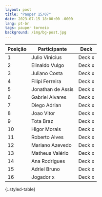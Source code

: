 ```yaml
---
layout: post
title: "Pauper 15/07"
date: 2023-07-15 18:00:00 -0000
lang: pt-br
tags: pauper torneio
background: /img/bg-post.jpg
---
```


| Posição | Participante    | Deck    |
|---------|-----------------|---------|
| 1       | Julio Vinicius  | Deck x  |
| 2       | Elinaldo Vulgo  | Deck x  |
| 3       | Juliano Costa   | Deck x  |
| 4       | Filipi Ferreira | Deck x  |
| 5       | Jonathan de Assis | Deck x  |
| 6       | Gabriel Alvares | Deck x  |
| 7       | Diego Adrian | Deck x  |
| 8       | Joao Vitor | Deck x  |
| 9       | Tota Braz | Deck x  |
| 10      | Higor Morais | Deck x  |
| 11      | Roberto Alves | Deck x  |
| 12      | Mariano Azevedo | Deck x  |
| 13      | Matheus Valério | Deck x  |
| 14      | Ana Rodrigues | Deck x  |
| 15      | Adriel Bruno | Deck x  |
| 16      | Jogador x | Deck x  |
{:.styled-table}
